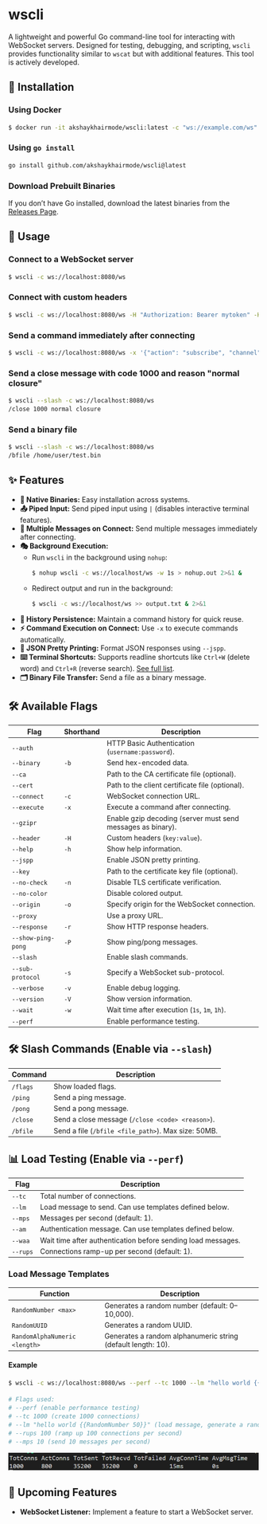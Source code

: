 # wscli

A lightweight and powerful Go command-line tool for interacting with WebSocket servers. Designed for testing, debugging, and scripting, `wscli` provides functionality similar to `wscat` but with additional features. This tool is actively developed.

## 🚀 Installation

### Using Docker
```sh
$ docker run -it akshaykhairmode/wscli:latest -c "ws://example.com/ws"
```

### Using `go install`
```sh
go install github.com/akshaykhairmode/wscli@latest
```

### Download Prebuilt Binaries
If you don’t have Go installed, download the latest binaries from the [Releases Page](https://github.com/akshaykhairmode/wscli/releases).

## 🔧 Usage

### Connect to a WebSocket server
```sh
$ wscli -c ws://localhost:8080/ws
```

### Connect with custom headers
```sh
$ wscli -c ws://localhost:8080/ws -H "Authorization: Bearer mytoken" -H "X-Custom: value"
```

### Send a command immediately after connecting
```sh
$ wscli -c ws://localhost:8080/ws -x '{"action": "subscribe", "channel": "updates"}'
```

### Send a close message with code 1000 and reason "normal closure"
```sh
$ wscli --slash -c ws://localhost:8080/ws
/close 1000 normal closure
```

### Send a binary file
```sh
$ wscli --slash -c ws://localhost:8080/ws
/bfile /home/user/test.bin
```

## ✨ Features

- **🔹 Native Binaries:** Easy installation across systems.
- **📤 Piped Input:** Send piped input using `|` (disables interactive terminal features).
- **📨 Multiple Messages on Connect:** Send multiple messages immediately after connecting.
- **🎭 Background Execution:**
  - Run `wscli` in the background using `nohup`:
    ```sh
    $ nohup wscli -c ws://localhost/ws -w 1s > nohup.out 2>&1 &
    ```
  - Redirect output and run in the background:
    ```sh
    $ wscli -c ws://localhost/ws >> output.txt & 2>&1
    ```
- **📜 History Persistence:** Maintain a command history for quick reuse.
- **⚡ Command Execution on Connect:** Use `-x` to execute commands automatically.
- **📌 JSON Pretty Printing:** Format JSON responses using `--jspp`.
- **⌨️ Terminal Shortcuts:** Supports readline shortcuts like `Ctrl+W` (delete word) and `Ctrl+R` (reverse search). [See full list](https://github.com/chzyer/readline/blob/master/doc/shortcut.md).
- **🗂️ Binary File Transfer:** Send a file as a binary message.

## 🛠 Available Flags

| Flag | Shorthand | Description |
|------|----------|-------------|
| `--auth` | | HTTP Basic Authentication (`username:password`). |
| `--binary` | `-b` | Send hex-encoded data. |
| `--ca` | | Path to the CA certificate file (optional). |
| `--cert` | | Path to the client certificate file (optional). |
| `--connect` | `-c` | WebSocket connection URL. |
| `--execute` | `-x` | Execute a command after connecting. |
| `--gzipr` | | Enable gzip decoding (server must send messages as binary). |
| `--header` | `-H` | Custom headers (`key:value`). |
| `--help` | `-h` | Show help information. |
| `--jspp` | | Enable JSON pretty printing. |
| `--key` | | Path to the certificate key file (optional). |
| `--no-check` | `-n` | Disable TLS certificate verification. |
| `--no-color` | | Disable colored output. |
| `--origin` | `-o` | Specify origin for the WebSocket connection. |
| `--proxy` | | Use a proxy URL. |
| `--response` | `-r` | Show HTTP response headers. |
| `--show-ping-pong` | `-P` | Show ping/pong messages. |
| `--slash` | | Enable slash commands. |
| `--sub-protocol` | `-s` | Specify a WebSocket sub-protocol. |
| `--verbose` | `-v` | Enable debug logging. |
| `--version` | `-V` | Show version information. |
| `--wait` | `-w` | Wait time after execution (`1s`, `1m`, `1h`). |
| `--perf` | | Enable performance testing. |

## 🛠 Slash Commands (Enable via `--slash`)

| Command | Description |
|---------|-------------|
| `/flags` | Show loaded flags. |
| `/ping` | Send a ping message. |
| `/pong` | Send a pong message. |
| `/close` | Send a close message (`/close <code> <reason>`). |
| `/bfile` | Send a file (`/bfile <file_path>`). Max size: 50MB. |

## 📊 Load Testing (Enable via `--perf`)

| Flag | Description |
|------|-------------|
| `--tc` | Total number of connections. |
| `--lm` | Load message to send. Can use templates defined below. |
| `--mps` | Messages per second (default: 1). |
| `--am` | Authentication message. Can use templates defined below. |
| `--waa` | Wait time after authentication before sending load messages. |
| `--rups` | Connections ramp-up per second (default: 1). |

### Load Message Templates

| Function | Description |
|----------|-------------|
| `RandomNumber <max>` | Generates a random number (default: 0–10,000). |
| `RandomUUID` | Generates a random UUID. |
| `RandomAlphaNumeric <length>` | Generates a random alphanumeric string (default length: 10). |

#### Example
```sh
$ wscli -c ws://localhost:8080/ws --perf --tc 1000 --lm "hello world {{RandomNumber 50}}" --rups 100 --mps 10

# Flags used:
# --perf (enable performance testing)
# --tc 1000 (create 1000 connections)
# --lm "hello world {{RandomNumber 50}}" (load message, generate a random number from 0 to 50)
# --rups 100 (ramp up 100 connections per second)
# --mps 10 (send 10 messages per second)
```

![perf output](image.png)

## 🚧 Upcoming Features

- **WebSocket Listener:** Implement a feature to start a WebSocket server.